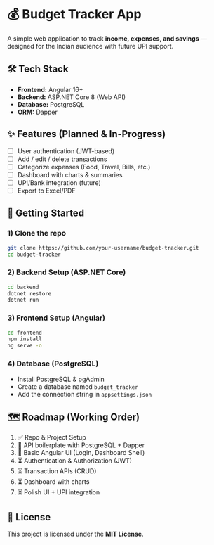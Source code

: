 # 💰 Budget Tracker App

A simple web application to track **income, expenses, and savings** — designed for the Indian audience with future UPI support.

## 🛠️ Tech Stack
- **Frontend:** Angular 16+
- **Backend:** ASP.NET Core 8 (Web API)
- **Database:** PostgreSQL
- **ORM:** Dapper

## ✨ Features (Planned & In-Progress)
- [ ] User authentication (JWT-based)
- [ ] Add / edit / delete transactions
- [ ] Categorize expenses (Food, Travel, Bills, etc.)
- [ ] Dashboard with charts & summaries
- [ ] UPI/Bank integration (future)
- [ ] Export to Excel/PDF

## 🚀 Getting Started

### 1) Clone the repo
```bash
git clone https://github.com/your-username/budget-tracker.git
cd budget-tracker
```

### 2) Backend Setup (ASP.NET Core)
```bash
cd backend
dotnet restore
dotnet run
```

### 3) Frontend Setup (Angular)
```bash
cd frontend
npm install
ng serve -o
```

### 4) Database (PostgreSQL)
- Install PostgreSQL & pgAdmin  
- Create a database named `budget_tracker`  
- Add the connection string in `appsettings.json`

## 🗺️ Roadmap (Working Order)
1. ✅ Repo & Project Setup  
2. 🔄 API boilerplate with PostgreSQL + Dapper  
3. 🔄 Basic Angular UI (Login, Dashboard Shell)  
4. ⏳ Authentication & Authorization (JWT)  
5. ⏳ Transaction APIs (CRUD)  
6. ⏳ Dashboard with charts  
7. ⏳ Polish UI + UPI integration

## 📜 License
This project is licensed under the **MIT License**.
